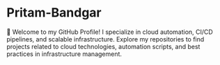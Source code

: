 # Pritam-Bandgar
🚀 Welcome to my GitHub Profile! I specialize in cloud automation, CI/CD pipelines, and scalable infrastructure. Explore my repositories to find projects related to cloud technologies, automation scripts, and best practices in infrastructure management.

